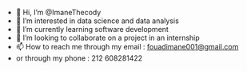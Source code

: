 - 👋 Hi, I’m @ImaneThecody
- 👀 I’m interested in data science and data analysis
- 🌱 I’m currently learning software development
- 💞️ I’m looking to collaborate on a project in an internship 
- 📫 How to reach me through my email : fouadimane001@gmail.com
- or through my phone : 212 608281422


<!---
ImaneThecody/ImaneThecody is a ✨ special ✨ repository because its `README.md` (this file) appears on your GitHub profile.
You can click the Preview link to take a look at your changes.
--->
